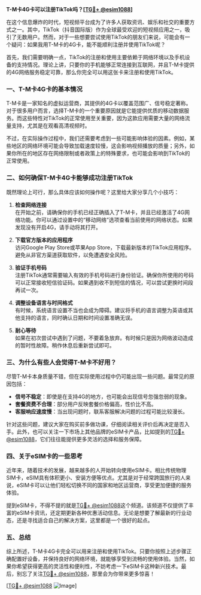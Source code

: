 **T-M卡4G卡可以注册TikTok吗？[[TG💪+ @esim1088](https://t.me/s/esim1088)]**

在这个信息爆炸的时代，短视频平台成为了许多人获取资讯、娱乐和社交的重要方式之一。其中，TikTok（抖音国际版）作为全球最受欢迎的短视频应用之一，吸引了无数用户。然而，对于一些想要尝试使用TikTok的朋友们来说，可能会有一个疑问：如果我用T-M卡的4G卡，能不能顺利注册并使用TikTok呢？

首先，我们需要明确一点，TikTok的注册和使用主要依赖于网络环境以及手机设备的支持情况。理论上讲，只要你的手机能够正常连接到互联网，并且T-M卡提供的4G网络服务稳定可靠，那么你完全可以用这张卡来注册和使用TikTok。

### **一、T-M卡4G卡的基本情况**

T-M卡是一家知名的虚拟运营商，其提供的4G卡以覆盖范围广、信号稳定著称。对于很多用户而言，选择T-M卡的一个重要原因就是它能提供优质的移动数据服务。而这些特性对TikTok的正常使用至关重要，因为这款应用需要大量的网络流量支持，尤其是在观看高清视频时。

不过，在实际操作过程中，我们还需要考虑到一些可能影响体验的因素。例如，某些地区的网络环境可能会导致加载速度较慢，这会影响视频播放的质量；另外，如果你所在的地区存在网络限制或者政策上的特殊要求，也可能会影响到TikTok的正常使用。

### **二、如何确保T-M卡4G卡能够成功注册TikTok**

既然理论上可行，那么具体应该如何操作呢？这里给大家分享几个小技巧：

1. **检查网络连接**  
   在开始之前，请确保你的手机已经正确插入了T-M卡，并且已经激活了4G网络功能。你可以通过设置中的“移动网络”选项查看当前使用的网络状态。如果发现没有开启4G，请手动将其打开。

2. **下载官方版本的应用程序**  
   访问Google Play Store或苹果App Store，下载最新版本的TikTok应用程序。避免从非官方渠道获取软件，以免遭遇安全风险。

3. **验证手机号码**  
   注册TikTok通常需要输入有效的手机号码进行身份验证。确保你所使用的号码可以正常接收短信验证码。如果遇到收不到短信的情况，可以尝试更换时间段再试一次。

4. **调整设备语言与时间格式**  
   有时候，系统语言设置不当也会成为障碍。建议将手机的语言调整为英语或其他支持的语言，同时确认日期和时间设置准确无误。

5. **耐心等待**  
   如果在初次尝试中遇到了问题，不要着急放弃。有时候只是因为网络波动造成的暂时性故障。稍作休息后重新尝试即可。

### **三、为什么有些人会觉得T-M卡不好用？**

尽管T-M卡本身质量不错，但在实际使用过程中仍可能出现一些问题。最常见的原因包括：

- **信号不稳定**：即使是在支持4G的地方，也可能会出现信号忽强忽弱的现象。
- **套餐资费不合理**：部分用户反映套餐价格偏高，性价比不高。
- **客服响应速度慢**：当出现问题时，联系客服解决问题的过程可能比较漫长。

针对这些问题，建议大家在购买前多做功课，仔细阅读相关评价后再决定是否入手。此外，也可以关注一下市场上其他品牌的eSIM卡产品，比如提到的[TG💪+ @esim1088](https://t.me/s/esim1088)，它们往往能提供更多灵活的选择和服务保障。

### **四、关于eSIM卡的一些思考**

近年来，随着技术的发展，越来越多的人开始转向使用eSIM卡。相比传统物理SIM卡，eSIM具有体积更小、安装方便等优点。尤其是对于经常跨国旅行的人来说，eSIM卡可以让他们轻松切换不同的国家和地区运营商，享受更加便捷的服务体验。

提到eSIM卡，不得不提的就是[TG💪+ @esim1088](https://t.me/s/esim1088)这个频道。该频道不仅提供了丰富的eSIM卡资讯，还定期更新各种优惠活动信息。无论是想要了解最新的行业动态，还是寻找适合自己的解决方案，这里都是一个很好的起点。

### **五、总结**

综上所述，T-M卡4G卡完全可以用来注册和使用TikTok。只要你按照上述步骤正确配置好设备，并保持良好的网络环境，就能够享受到流畅的使用体验。当然，如果你希望获得更高的灵活性和便利性，不妨考虑一下eSIM卡这种新兴技术。最后，别忘了关注[TG💪+ @esim1088](https://t.me/s/esim1088)，那里会为你带来更多惊喜！

[[TG💪+ @esim1088](https://t.me/s/esim1088) ![Image](https://i.postimg.cc/4NQfJmqS/Snipaste-2025-05-13-00-14-12.png)]